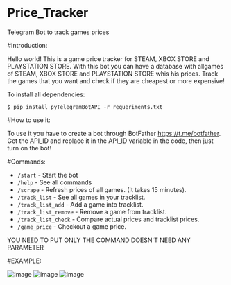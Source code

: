 # Price_Tracker
Telegram Bot to track games prices

#Introduction:

Hello world! This is a game price tracker for STEAM, XBOX STORE and PLAYSTATION STORE.
With this bot you can have a database with allgames of STEAM, XBOX STORE and PLAYSTATION STORE whis his prices.
Track the games that you want and check if they are cheapest or more expensive!

To install all dependencies:
```
$ pip install pyTelegramBotAPI -r requeriments.txt
```

#How to use it:

To use it you have to create a bot through BotFather https://t.me/botfather. Get the API_ID and replace it in the API_ID variable in the code, then just turn on the bot!

#Commands:
- `/start` - Start the bot
- `/help` - See all commands
- `/scrape` - Refresh prices of all games. (It takes 15 minutes).
- `/track_list` -  See all games in your tracklist.
- `/track_list_add` -  Add a game into tracklist.
- `/track_list_remove` - Remove a game from tracklist.
- `/track_list_check` - Compare actual prices and tracklist prices.
- `/game_price` - Checkout a game price.

YOU NEED TO PUT ONLY THE COMMAND DOESN'T NEED ANY PARAMETER

#EXAMPLE:

![image](https://user-images.githubusercontent.com/100825478/174222945-15251e12-1fd8-48c1-897f-b2d374930917.png)
![image](https://user-images.githubusercontent.com/100825478/174222967-e1b98af6-92e1-4723-a203-40b2d22e3e83.png)
![image](https://user-images.githubusercontent.com/100825478/174223024-c954be9c-16ad-46dc-bbcc-d07e6b39d447.png)
